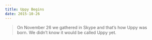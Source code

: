 ```yaml
---
title: Uppy Begins
date: 2015-10-26
---
```


> On November 26 we gathered in Skype and that’s how Uppy was born. We didn’t know it would be called Uppy yet.
